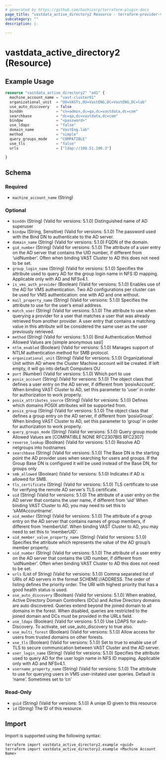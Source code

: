 ```yaml
---
# generated by https://github.com/hashicorp/terraform-plugin-docs
page_title: "vastdata_active_directory2 Resource - terraform-provider-vastdata"
subcategory: ""
description: |-
  
---
```


# vastdata_active_directory2 (Resource)



## Example Usage

```terraform
resource "vastdata_active_directory2" "ad1" {
  machine_account_name = "vast-cluster01"
  organizational_unit  = "OU=VASTs,OU=VastENG,DC=VastENG,DC=lab"
  use_auto_discovery   = false
  binddn               = "cn=admin,dc=qa,dc=vastdata,dc=com"
  searchbase           = "dc=qa,dc=vastdata,dc=com"
  bindpw               = "<password>"
  use_ldaps            = "false"
  domain_name          = "VastEng.lab"
  method               = "simple"
  query_groups_mode    = "COMPATIBLE"
  use_tls              = "false"
  urls                 = ["ldap://198.51.100.3"]

}
```

<!-- schema generated by tfplugindocs -->
## Schema

### Required

- `machine_account_name` (String)

### Optional

- `binddn` (String) (Valid for versions: 5.1.0) Distinguished name of AD superuser
- `bindpw` (String, Sensitive) (Valid for versions: 5.1.0) The password used with the Bind DN to authenticate to the AD server.
- `domain_name` (String) (Valid for versions: 5.1.0) FQDN of the domain.
- `gid_number` (String) (Valid for versions: 5.1.0) The attribute of a user entry on the AD server that contains the UID number, if different from ‘uidNumber’. Often when binding VAST Cluster to AD this does not need to be set.
- `group_login_name` (String) (Valid for versions: 5.1.0) Specifies the attribute used to query AD for the group login name in NFS ID mapping. Applicable only with AD and NFSv4.1.
- `is_vms_auth_provider` (Boolean) (Valid for versions: 5.1.0) Enables use of the AD for VMS authentication. Two AD configurations per cluster can be used for VMS authentication: one with AD and one without.
- `mail_property_name` (String) (Valid for versions: 5.1.0) Specifies the attribute to use for the user’s email address.
- `match_user` (String) (Valid for versions: 5.1.0) The attribute to use when querying a provider for a user that matches a user that was already retrieved from another provider. A user entry that contains a matching value in this attribute will be considered the same user as the user previously retrieved.
- `method` (String) (Valid for versions: 5.1.0) Bind Authentication Method Allowed Values are [simple anonymous sasl]
- `ntlm_enabled` (Boolean) (Valid for versions: 5.1.0) Manages support of NTLM authentication method for SMB protocol.
- `organizational_unit` (String) (Valid for versions: 5.1.0) Organizational Unit within AD where the Cluster Machine account will be created. If left empty, it will go into default Computers OU
- `port` (Number) (Valid for versions: 5.1.0) Which port to use
- `posix_account` (String) (Valid for versions: 5.1.0) The object class that defines a user entry on the AD server, if different from ‘posixAccount’. When binding VAST Cluster to AD, set this parameter to ‘user’ in order for authorization to work properly.
- `posix_attributes_source` (String) (Valid for versions: 5.1.0) Defines which domains POSIX attributes will be supported from.
- `posix_group` (String) (Valid for versions: 5.1.0)  The object class that defines a group entry on the AD server, if different from ‘posixGroup’. When binding VAST Cluster to AD, set this parameter to ‘group’ in order for authorization to work properly.
- `query_groups_mode` (String) (Valid for versions: 5.1.0) Query group mode Allowed Values are [COMPATIBLE NONE RFC2307BIS RFC2307]
- `reverse_lookup` (Boolean) (Valid for versions: 5.1.0) Resolve AD netgroups into hostnames
- `searchbase` (String) (Valid for versions: 5.1.0) The Base DN is the starting point the AD provider uses when searching for users and groups. If the Group Base DN is configured it will be used instead of the Base DN, for groups only
- `smb_allowed` (Boolean) (Valid for versions: 5.1.0) Indicates if AD is allowed for SMB.
- `tls_certificate` (String) (Valid for versions: 5.1.0) TLS certificate to use for verifying the remote AD server’s TLS certificate.
- `uid` (String) (Valid for versions: 5.1.0) The attribute of a user entry on the AD server that contains the user name, if different from ‘uid’ When binding VAST Cluster to AD, you may need to set this to ‘sAMAccountname’.
- `uid_member` (String) (Valid for versions: 5.1.0) The attribute of a group entry on the AD server that contains names of group members, if different from ‘memberUid’. When binding VAST Cluster to AD, you may need to set this to ‘memberUID’.
- `uid_member_value_property_name` (String) (Valid for versions: 5.1.0) Specifies the attribute which represents the value of the AD group’s member property.
- `uid_number` (String) (Valid for versions: 5.1.0) The attribute of a user entry on the AD server that contains the UID number, if different from ‘uidNumber’. Often when binding VAST Cluster to AD this does not need to be set.
- `urls` (List of String) (Valid for versions: 5.1.0) Comma separated list of URIs of AD servers in the format SCHEME://ADDRESS. The order of listing defines the priority order. The URI with highest priority that has a good health status is used.
- `use_auto_discovery` (Boolean) (Valid for versions: 5.1.0) When enabled, Active Directory Domain Controllers (DCs) and Active Directory domains are auto discovered. Queries extend beyond the joined domain to all domains in the forest. When disabled, queries are restricted to the joined domain and DCs must be provided in the URLs field.
- `use_ldaps` (Boolean) (Valid for versions: 5.1.0) Use LDAPS for auto-Discovery. To activate, set use_auto_discovery to true also.
- `use_multi_forest` (Boolean) (Valid for versions: 5.1.0) Allow access for users from trusted domains on other forests.
- `use_tls` (Boolean) (Valid for versions: 5.1.0) Set to true to enable use of TLS to secure communication between VAST Cluster and the AD server.
- `user_login_name` (String) (Valid for versions: 5.1.0) Specifies the attribute used to query AD for the user login name in NFS ID mapping. Applicable only with AD and NFSv4.1.
- `username_property_name` (String) (Valid for versions: 5.1.0) The attribute to use for querying users in VMS user-initated user queries. Default is ‘name’. Sometimes set to ‘cn’

### Read-Only

- `guid` (String) (Valid for versions: 5.1.0) A uniqe ID given to this resource
- `id` (String) The ID of this resource.

## Import

Import is supported using the following syntax:

```shell
terraform import vastdata_active_directory2.example <guid>
terraform import vastdata_active_directory2.example <Machine Account Name>
```
